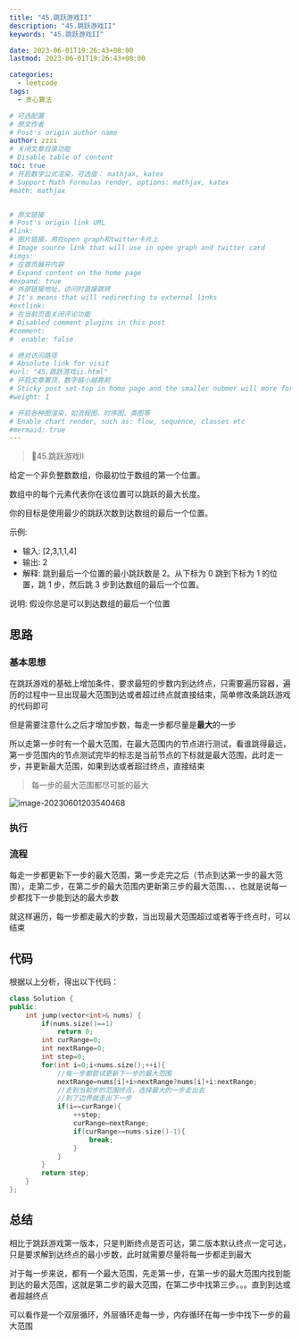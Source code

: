 ```yaml
---
title: "45.跳跃游戏II"
description: "45.跳跃游戏II"
keywords: "45.跳跃游戏II"

date: 2023-06-01T19:26:43+08:00
lastmod: 2023-06-01T19:26:43+08:00

categories:
  - leetcode
tags:
  - 贪心算法

# 可选配置
# 原文作者
# Post's origin author name
author: zzzi
# 关闭文章目录功能
# Disable table of content
toc: true
# 开启数学公式渲染，可选值： mathjax, katex
# Support Math Formulas render, options: mathjax, katex
#math: mathjax


# 原文链接
# Post's origin link URL
#link:
# 图片链接，用在open graph和twitter卡片上
# Image source link that will use in open graph and twitter card
#imgs:
# 在首页展开内容
# Expand content on the home page
#expand: true
# 外部链接地址，访问时直接跳转
# It's means that will redirecting to external links
#extlink:
# 在当前页面关闭评论功能
# Disabled comment plugins in this post
#comment:
#  enable: false

# 绝对访问路径
# Absolute link for visit
#url: "45.跳跃游戏ii.html"
# 开启文章置顶，数字越小越靠前
# Sticky post set-top in home page and the smaller nubmer will more forward.
#weight: 1

# 开启各种图渲染，如流程图、时序图、类图等
# Enable chart render, such as: flow, sequence, classes etc
#mermaid: true
---
```


> :walking:45.跳跃游戏II

给定一个非负整数数组，你最初位于数组的第一个位置。

数组中的每个元素代表你在该位置可以跳跃的最大长度。

你的目标是使用最少的跳跃次数到达数组的最后一个位置。

示例:

- 输入: [2,3,1,1,4]
- 输出: 2
- 解释: 跳到最后一个位置的最小跳跃数是 2。从下标为 0 跳到下标为 1 的位置，跳  1 步，然后跳  3 步到达数组的最后一个位置。

说明: 假设你总是可以到达数组的最后一个位置

<!--more-->

## 思路

### 基本思想

在跳跃游戏的基础上增加条件，要求最短的步数内到达终点，只需要遍历容器，遍历的过程中一旦出现最大范围到达或者超过终点就直接结束，简单修改条跳跃游戏的代码即可

但是需要注意什么之后才增加步数，每走一步都尽量是**最大**的一步

所以走第一步时有一个最大范围，在最大范围内的节点进行测试，看谁跳得最远，第一步范围内的节点测试完毕的标志是当前节点的下标就是最大范围，此时走一步，并更新最大范围，如果到达或者超过终点，直接结束

> 每一步的最大范围都尽可能的最大

![image-20230601203540468](https://zzzi-img-1313100942.cos.ap-beijing.myqcloud.com/img/202306012035519.png)

### 执行

### 流程

每走一步都更新下一步的最大范围，第一步走完之后（节点到达第一步的最大范围），走第二步，在第二步的最大范围内更新第三步的最大范围、、、也就是说每一步都找下一步能到达的最大步数

就这样遍历，每一步都走最大的步数，当出现最大范围超过或者等于终点时，可以结束

## 代码

根据以上分析，得出以下代码：

~~~C++
class Solution {
public:
    int jump(vector<int>& nums) {
        if(nums.size()==1)
            return 0;
        int curRange=0;
        int nextRange=0;
        int step=0;
        for(int i=0;i<nums.size();++i){
            //每一步都尝试更新下一步的最大范围
            nextRange=nums[i]+i>nextRange?nums[i]+i:nextRange;
            //走到当前步的范围终点，选择最大的一步走出去
            //到了边界就走出下一步
            if(i==curRange){
                ++step;
                curRange=nextRange;
                if(curRange>=nums.size()-1){
                    break;
                }
            }
        }
        return step;
    }
};
~~~

## 总结

相比于跳跃游戏第一版本，只是判断终点是否可达，第二版本默认终点一定可达，只是要求解到达终点的最小步数，此时就需要尽量将每一步都走到最大

对于每一步来说，都有一个最大范围，先走第一步，在第一步的最大范围内找到能到达的最大范围，这就是第二步的最大范围，在第二步中找第三步。。。直到到达或者超越终点

可以看作是一个双层循环，外层循环走每一步，内存循环在每一步中找下一步的最大范围
